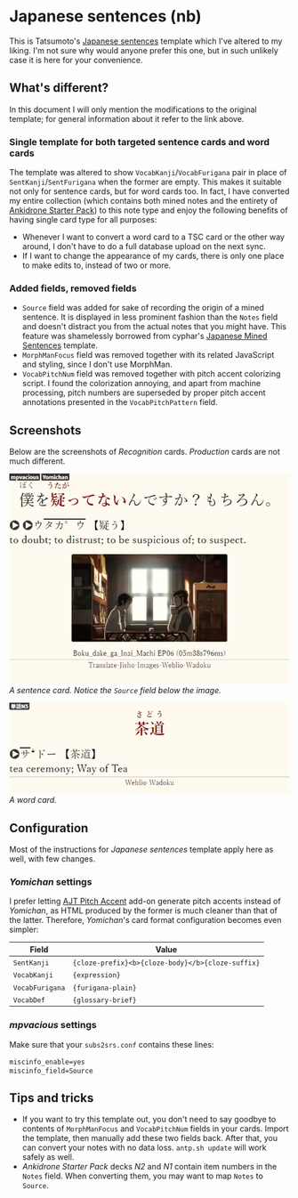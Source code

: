 # Japanese sentences (nb)

This is Tatsumoto's [Japanese sentences][] template which I've altered to my
liking.  I'm not sure why would anyone prefer this one, but in such unlikely
case it is here for your convenience.

## What's different?

In this document I will only mention the modifications to the original
template; for general information about it refer to the link above.

### Single template for both targeted sentence cards and word cards

The template was altered to show `VocabKanji`/`VocabFurigana` pair in place of
`SentKanji`/`SentFurigana` when the former are empty.  This makes it suitable
not only for sentence cards, but for word cards too.  In fact, I have converted
my entire collection (which contains both mined notes and the entirety of
[Ankidrone Starter Pack][]) to this note type and enjoy the following benefits
of having single card type for all purposes:

  * Whenever I want to convert a word card to a TSC card or the other way
    around, I don't have to do a full database upload on the next sync.
  * If I want to change the appearance of my cards, there is only one place to
    make edits to, instead of two or more.

### Added fields, removed fields

  * `Source` field was added for sake of recording the origin of a mined
    sentence.  It is displayed in less prominent fashion than the `Notes` field
    and doesn't distract you from the actual notes that you might have.  This
    feature was shamelessly borrowed from cyphar's [Japanese Mined Sentences][]
    template.
  * `MorphManFocus` field was removed together with its related JavaScript and
    styling, since I don't use MorphMan.
  * `VocabPitchNum` field was removed together with pitch accent colorizing
    script.  I found the colorization annoying, and apart from machine
    processing, pitch numbers are superseded by proper pitch accent annotations
    presented in the `VocabPitchPattern` field.

## Screenshots

Below are the screenshots of *Recognition* cards.  *Production* cards are not
much different.

![Sentence card](sentence_card.webp)<br/>
*A sentence card.  Notice the `Source` field below the image.*

![Word card](word_card.webp)<br/>
*A word card.*

## Configuration

Most of the instructions for *Japanese sentences* template apply here as well,
with few changes.

### *Yomichan* settings

I prefer letting [AJT Pitch Accent][] add-on generate pitch accents instead of
*Yomichan*, as HTML produced by the former is much cleaner than that of the
latter.  Therefore, *Yomichan*'s card format configuration becomes even
simpler:

| Field           | Value                                             |
| --------------- | ------------------------------------------------- |
| `SentKanji`     | `{cloze-prefix}<b>{cloze-body}</b>{cloze-suffix}` |
| `VocabKanji`    | `{expression}`                                    |
| `VocabFurigana` | `{furigana-plain}`                                |
| `VocabDef`      | `{glossary-brief}`                                |

### *mpvacious* settings

Make sure that your `subs2srs.conf` contains these lines:

    miscinfo_enable=yes
    miscinfo_field=Source

## Tips and tricks

  * If you want to try this template out, you don't need to say goodbye to
    contents of `MorphManFocus` and `VocabPitchNum` fields in your cards.
    Import the template, then manually add these two fields back.  After that,
    you can convert your notes with no data loss.  `antp.sh update` will work
    safely as well.
  * *Ankidrone Starter Pack* decks *N2* and *N1* contain item numbers in the
    `Notes` field.  When converting them, you may want to map `Notes` to
    `Source`.

  [AJT Pitch Accent]: https://ankiweb.net/shared/info/1225470483
  [Ankidrone Starter Pack]: https://tatsumoto.neocities.org/blog/basic-vocabulary.html#anki-deck
  [Japanese Mined Sentences]: ../Japanese%20Mined%20Sentences%20(cyphar)
  [Japanese sentences]: ../Japanese%20sentences
